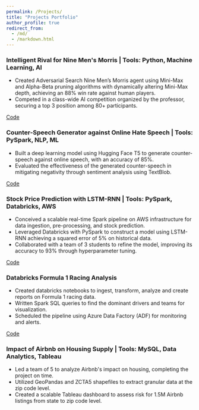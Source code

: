 ```yaml
---
permalink: /Projects/
title: "Projects Portfolio"
author_profile: true
redirect_from: 
  - /md/
  - /markdown.html
---
```


### Intelligent Rival for Nine Men's Morris | Tools: Python, Machine Learning, AI

- Created Adversarial Search Nine Men’s Morris agent using Mini-Max and Alpha-Beta pruning algorithms with dynamically altering Mini-Max depth, achieving an 88% win rate against human players.
- Competed in a class-wide AI competition organized by the professor, securing a top 3 position among 80+ participants.

[Code](https://github.com/yash413/Rival-for-nine-mens-morris-game/)

### Counter-Speech Generator against Online Hate Speech | Tools: PySpark, NLP, ML

- Built a deep learning model using Hugging Face T5 to generate counter-speech against online speech, with an accuracy of 85%.
- Evaluated the effectiveness of the generated counter-speech in mitigating negativity through sentiment analysis using TextBlob.

[Code](https://github.com/yash413/Counter-Speech-Generator-against-Online-Hate-Speech/)

### Stock Price Prediction with LSTM-RNN | Tools: PySpark, Databricks, AWS

- Conceived a scalable real-time Spark pipeline on AWS infrastructure for data ingestion, pre-processing, and stock prediction.
- Leveraged Databricks with PySpark to construct a model using LSTM-RNN achieving a squared error of 5% on historical data.
- Collaborated with a team of 3 students to refine the model, improving its accuracy to 93% through hyperparameter tuning.

[Code](https://github.com/yash413/Formula-1-Project/)

### Databricks Formula 1 Racing Analysis

- Created databricks notebooks to ingest, transform, analyze and create reports on Formula 1 racing data.
- Written Spark SQL queries to find the dominant drivers and teams for visualization.
- Scheduled the pipeline using Azure Data Factory (ADF) for monitoring and alerts.

[Code](https://github.com/yash413/Formula-1-Project/)

### Impact of Airbnb on Housing Supply | Tools: MySQL, Data Analytics, Tableau

- Led a team of 5 to analyze Airbnb's impact on housing, completing the project on time.
- Utilized GeoPandas and ZCTA5 shapefiles to extract granular data at the zip code level.
- Created a scalable Tableau dashboard to assess risk for 1.5M Airbnb listings from state to zip code level.
